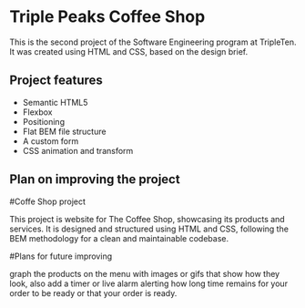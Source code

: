 # Triple Peaks Coffee Shop

This is the second project of the Software Engineering program at TripleTen. It was created using HTML and CSS, based on the design brief.

## Project features

- Semantic HTML5
- Flexbox
- Positioning
- Flat BEM file structure
- A custom form
- CSS animation and transform

## Plan on improving the project

#Coffe Shop project

This project is website for The Coffee Shop, showcasing its products and services. It is designed and structured using HTML and CSS, following the BEM methodology for a clean and maintainable codebase.

#Plans for future improving

graph the products on the menu with images or gifs that show how they look, also add a timer or live alarm alerting how long time remains for your order to be ready or that your order is ready.
